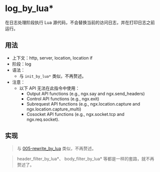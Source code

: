 # log_by_lua*

在日志处理阶段执行 Lua 源代码，不会替换当前的访问日志，并在打印日志之前运行。

## 用法

- 上下文：http, server, location, location if
- 阶段：log
- 语法：
    - 与 `init_by_lua*` 类似，不再赘述。
- 注意：
  - 以下 API 无法在此指令中使用：
    - Output API functions (e.g., ngx.say and ngx.send_headers)
    - Control API functions (e.g., ngx.exit)
    - Subrequest API functions (e.g., ngx.location.capture and ngx.location.capture_multi)
    - Cosocket API functions (e.g., ngx.socket.tcp and ngx.req.socket).

## 实现

> 与 [005-rewrite_by_lua](005-rewrite_by_lua.md) 类似，不再赘述。

> header_filter_by_lua*、 body_filter_by_lua* 等都是一样的套路，就不再赘述了。
